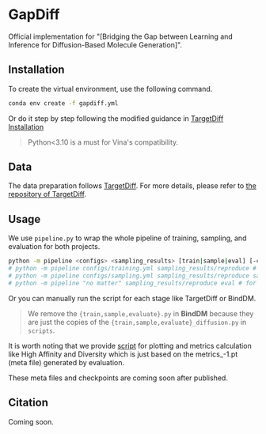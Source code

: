 # GapDiff

Official implementation for "[Bridging the Gap between Learning and Inference for Diffusion-Based Molecule Generation]".

## Installation

To create the virtual environment, use the following command.
```bash
conda env create -f gapdiff.yml
```

Or do it step by step following the modified guidance in [TargetDiff Installation](./targetdiff/README.md#Install-via-Conda-and-Pip)

> Python<3.10 is a must for Vina's compatibility.

## Data

The data preparation follows [TargetDiff](https://arxiv.org/abs/2303.03543). 
For more details, please refer to [the repository of TargetDiff](https://github.com/guanjq/targetdiff#data).

## Usage

We use `pipeline.py` to wrap the whole pipeline of training, sampling, and evaluation for both projects.

```bash
python -m pipeline <configs> <sampling_results> [train|sample|eval] [-c resume_from_checkpoint_for_training]
# python -m pipeline configs/training.yml sampling_results/reproduce # for whole pipeline
# python -m pipeline configs/sampling.yml sampling_results/reproduce sample # for pipeline starts from sampling
# python -m pipeline "no matter" sampling_results/reproduce eval # for pipeline for evaluation
```
Or you can manually run the script for each stage like TargetDiff or BindDM.

> We remove the `{train,sample,evaluate}.py` in **BindDM**
> because they are just the copies of the `{train,sample,evaluate}_diffusion.py` in `scripts`.

It is worth noting that we provide [script](binddm/scripts/male-es.py) 
for plotting and metrics calculation like High Affinity and Diversity
which is just based on the metrics_-1.pt (meta file) generated by evaluation.

These meta files and checkpoints are coming soon after published.

## Citation

Coming soon.
